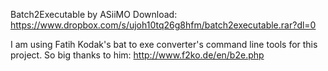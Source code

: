 Batch2Executable by ASiiMO
Download: https://www.dropbox.com/s/ujoh10tq26g8hfm/batch2executable.rar?dl=0

I am using Fatih Kodak's bat to exe converter's command line tools for this project.
So big thanks to him:
http://www.f2ko.de/en/b2e.php